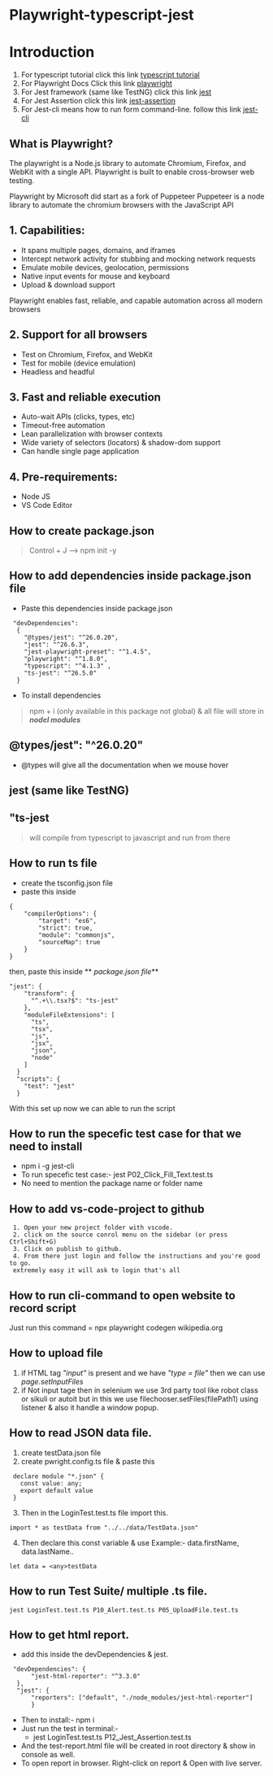 # Playwright-typescript-jest

# Introduction
1. For typescript tutorial click this link [typescript tutorial](https://www.tutorialspoint.com/typescript/index.htm)
2. For Playwright Docs Click this link [playwright](https://playwright.dev/docs/intro/)
3. For Jest framework (same like TestNG) click this link [jest](https://jestjs.io/docs/getting-started)
4. For Jest Assertion click this link [jest-assertion](https://jestjs.io/docs/expect)
5. For Jest-cli means how to run form command-line. follow this link [jest-cli](https://jestjs.io/docs/cli)
## What is Playwright?
The playwright is a Node.js library to automate Chromium, Firefox, and WebKit with a single API. Playwright is built to enable cross-browser web testing.

Playwright by Microsoft did start as a fork of Puppeteer
Puppeteer is a node library to automate the chromium browsers with the JavaScript API

## 1. Capabilities:
* It spans multiple pages, domains, and iframes
* Intercept network activity for stubbing and mocking network requests
* Emulate mobile devices, geolocation, permissions
* Native input events for mouse and keyboard
* Upload & download support

Playwright enables fast, reliable, and capable automation across all modern browsers

## 2. Support for all browsers
* Test on Chromium, Firefox, and WebKit
* Test for mobile (device emulation)
* Headless and headful

## 3. Fast and reliable execution
* Auto-wait APIs (clicks, types, etc)
* Timeout-free automation
* Lean parallelization with browser contexts
* Wide variety of selectors (locators) & shadow-dom support
* Can handle single page application

## 4. Pre-requirements:
 - Node JS
 - VS Code Editor

## How to create package.json
> Control + J --> npm init -y

## How to add dependencies inside package.json file
* Paste this dependencies inside package.json
```
 "devDependencies": 
  {
    "@types/jest": "^26.0.20",
    "jest": "^26.6.3",   
    "jest-playwright-preset": "^1.4.5",  
    "playwright": "^1.8.0",   
    "typescript": "^4.1.3" ,
    "ts-jest": "^26.5.0"
  }
```
* To install dependencies
> npm + i (only available in this package not global) & all file will store in **_nodel modules_**

##  @types/jest": "^26.0.20"
* @types will give all the documentation when we mouse hover

## jest (same like TestNG)

## "ts-jest
> will compile from typescript to javascript and run from there

## How to run ts file
* create the tsconfig.json file
* paste this inside 
```
{
    "compilerOptions": {
        "target": "es6",
        "strict": true,
        "module": "commonjs",
        "sourceMap": true
    }
}
```
then, paste this inside ** _package.json file_**
```
"jest": {
    "transform": {
      "^.+\\.tsx?$": "ts-jest"
    },
    "moduleFileExtensions": [
      "ts",
      "tsx",
      "js",
      "jsx",
      "json",
      "node"
    ]
  }
  "scripts": {
    "test": "jest"
  }
```
  With this set up now we can able to run the script

  ## How to  run the specefic test case for that we need to install
  * npm i -g jest-cli
  * To run specefic test case:- jest P02_Click_Fill_Text.test.ts 
  * No need to mention the package name or folder name
 ## How to add vs-code-project to github
 ```
  1. Open your new project folder with vscode.
  2. click on the source conrol menu on the sidebar (or press Ctrl+Shift+G)
  3. Click on publish to github.
  4. From there just login and follow the instructions and you're good to go.
  extremely easy it will ask to login that's all
 ```
 ## How to run cli-command to open website to record script
 Just run this command = npx playwright codegen wikipedia.org 

 ## How to upload file
 1. if HTML tag _"input"_ is present and we have _"type = file"_ then we can use _page.setInputFiles_
 2. if Not input tage then in selenium we use 3rd party tool like robot class or sikuli or autoit
 but in this we use filechooser.setFiles(filePath1) using listener & also it handle a window popup.

 ## How to read JSON data file.
 1. create testData.json file
 2. create pwright.config.ts file & paste this
 ```
  declare module "*.json" {
    const value: any;
    export default value
  }
 ```
 3. Then in the LoginTest.test.ts file import this.
  ```
  import * as testData from "../../data/TestData.json"
  ```
  4. Then declare this const variable & use Example:-  data.firstName, data.lastName..
  ```
  let data = <any>testData
  ```

  ## How to run Test Suite/ multiple .ts file.
  ```
  jest LoginTest.test.ts P10_Alert.test.ts P05_UploadFile.test.ts
  ```

  ## How to get html report.
  * add this inside the devDependencies & jest.
  ```
   "devDependencies": {
        "jest-html-reporter": "^3.3.0"
    },
    "jest": {
        "reporters": ["default", "./node_modules/jest-html-reporter"]
        }
  ```
  * Then to install:- npm i
  * Just run the test in terminal:-
    - jest LoginTest.test.ts P12_Jest_Assertion.test.ts
  * And the test-report.html file will be created in root directory & show in console as well.
  * To open report in browser. Right-click on report & Open with live server.
